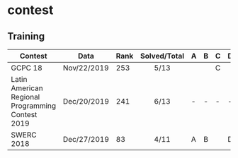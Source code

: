 # contest

## Training
| Contest | Data | Rank | Solved/Total |A|B|C|D|E|F|G|H|I|J|K|L|M|
|-|-|-|:-:|-|-|-|-|-|-|-|-|-|-|-|-|-|
| GCPC 18 | Nov/22/2019 | 253 | 5/13 |||C||E|F|||I||||(M)|
| Latin American Regional Programming Contest 2019 | Dec/20/2019 | 241 | 6/13 |-|-|-|-|E|-|-|-|I|-|K|L|M|
| SWERC 2018 | Dec/27/2019 | 83 | 4/11 |A|B||D|E|||||||||
